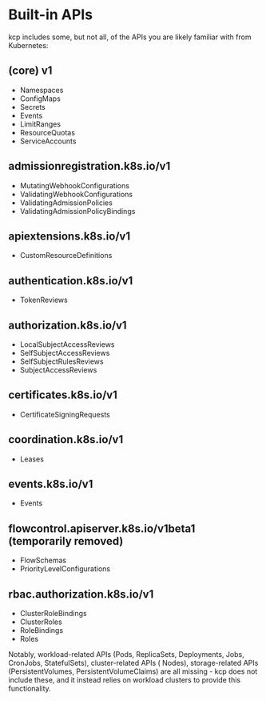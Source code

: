# Built-in APIs

kcp includes some, but not all, of the APIs you are likely familiar with from Kubernetes:

## (core) v1
- Namespaces
- ConfigMaps
- Secrets
- Events
- LimitRanges
- ResourceQuotas
- ServiceAccounts

## admissionregistration.k8s.io/v1
- MutatingWebhookConfigurations
- ValidatingWebhookConfigurations
- ValidatingAdmissionPolicies
- ValidatingAdmissionPolicyBindings

## apiextensions.k8s.io/v1
- CustomResourceDefinitions

## authentication.k8s.io/v1
- TokenReviews

## authorization.k8s.io/v1
- LocalSubjectAccessReviews
- SelfSubjectAccessReviews
- SelfSubjectRulesReviews
- SubjectAccessReviews

## certificates.k8s.io/v1
- CertificateSigningRequests

## coordination.k8s.io/v1
- Leases

## events.k8s.io/v1
- Events

## flowcontrol.apiserver.k8s.io/v1beta1 (temporarily removed)
- FlowSchemas
- PriorityLevelConfigurations

## rbac.authorization.k8s.io/v1
- ClusterRoleBindings
- ClusterRoles
- RoleBindings
- Roles

Notably, workload-related APIs (Pods, ReplicaSets, Deployments, Jobs, CronJobs, StatefulSets), cluster-related APIs (
Nodes), storage-related APIs (PersistentVolumes, PersistentVolumeClaims) are all missing - kcp does not include these,
and it instead relies on workload clusters to provide this functionality.
